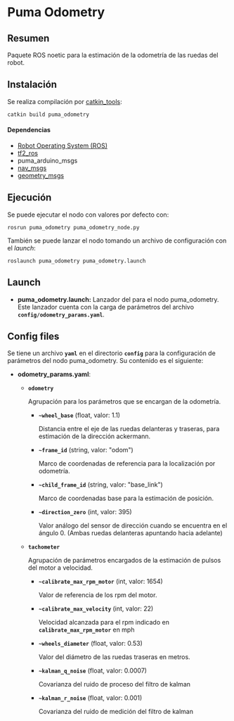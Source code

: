 # Puma Odometry

## Resumen

Paquete ROS noetic para la estimación de la odometría de las ruedas del robot.

## Instalación

Se realiza compilación por [catkin_tools](https://catkin-tools.readthedocs.io/en/latest/):

    catkin build puma_odometry

#### Dependencias

- [Robot Operating System (ROS)](http://wiki.ros.org)
- [tf2_ros](http://wiki.ros.org/tf2_ros)
- puma_arduino_msgs
- [nav_msgs](http://wiki.ros.org/nav_msgs)
- [geometry_msgs](http://wiki.ros.org/geometry_msgs)

## Ejecución

Se puede ejecutar el nodo con valores por defecto con:

    rosrun puma_odometry puma_odometry_node.py

También se puede lanzar el nodo tomando un archivo de configuración con el _launch_:

    roslaunch puma_odometry puma_odometry.launch

## Launch

- **puma_odometry.launch:** Lanzador del para el nodo puma_odometry. Este lanzador cuenta con la carga de parámetros del archivo **`config/odometry_params.yaml`**.

## Config files

Se tiene un archivo **`yaml`** en el directorio **`config`** para la configuración de parámetros del nodo puma_odometry. Su contenido es el siguiente:

- **odometry_params.yaml**:

  - **`odometry`**

    Agrupación para los parámetros que se encargan de la odometría.

    - **`~wheel_base`** (float, valor: 1.1)

      Distancia entre el eje de las ruedas delanteras y traseras, para estimación de la dirección ackermann.

    - **`~frame_id`** (string, valor: "odom")

      Marco de coordenadas de referencia para la localización por odometría.

    - **`~child_frame_id`** (string, valor: "base_link")

      Marco de coordenadas base para la estimación de posición.

    - **`~direction_zero`** (int, valor: 395)

      Valor análogo del sensor de dirección cuando se encuentra en el ángulo 0. (Ambas ruedas delanteras apuntando hacia adelante)

  - **`tachometer`**

    Agrupación de parámetros encargados de la estimación de pulsos del motor a velocidad.

    - **`~calibrate_max_rpm_motor`** (int, valor: 1654)

      Valor de referencia de los rpm del motor.

    - **`~calibrate_max_velocity`** (int, valor: 22)

      Velocidad alcanzada para el rpm indicado en **`calibrate_max_rpm_motor`** en mph

    - **`~wheels_diameter`** (float, valor: 0.53)

      Valor del diámetro de las ruedas traseras en metros.

    - **`~kalman_q_noise`** (float, valor: 0.0007)

      Covarianza del ruido de proceso del filtro de kalman

    - **`~kalman_r_noise`** (float, valor: 0.001)

      Covarianza del ruido de medición del filtro de kalman

